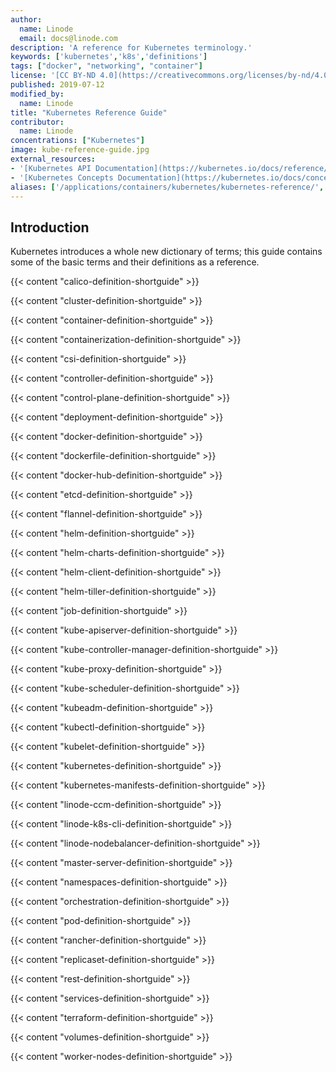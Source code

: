 ```yaml
---
author:
  name: Linode
  email: docs@linode.com
description: 'A reference for Kubernetes terminology.'
keywords: ['kubernetes','k8s','definitions']
tags: ["docker", "networking", "container"]
license: '[CC BY-ND 4.0](https://creativecommons.org/licenses/by-nd/4.0)'
published: 2019-07-12
modified_by:
  name: Linode
title: "Kubernetes Reference Guide"
contributor:
  name: Linode
concentrations: ["Kubernetes"]
image: kube-reference-guide.jpg
external_resources:
- '[Kubernetes API Documentation](https://kubernetes.io/docs/reference/generated/kubernetes-api/v1.17/)'
- '[Kubernetes Concepts Documentation](https://kubernetes.io/docs/concepts/)'
aliases: ['/applications/containers/kubernetes/kubernetes-reference/','/applications/containers/kubernetes-reference/']
---
```


## Introduction
Kubernetes introduces a whole new dictionary of terms; this guide contains some of the basic terms and their definitions as a reference.

{{< content "calico-definition-shortguide" >}}

{{< content "cluster-definition-shortguide" >}}

{{< content "container-definition-shortguide" >}}

{{< content "containerization-definition-shortguide" >}}

{{< content "csi-definition-shortguide" >}}

{{< content "controller-definition-shortguide" >}}

{{< content "control-plane-definition-shortguide" >}}

{{< content "deployment-definition-shortguide" >}}

{{< content "docker-definition-shortguide" >}}

{{< content "dockerfile-definition-shortguide" >}}

{{< content "docker-hub-definition-shortguide" >}}

{{< content "etcd-definition-shortguide" >}}

{{< content "flannel-definition-shortguide" >}}

{{< content "helm-definition-shortguide" >}}

{{< content "helm-charts-definition-shortguide" >}}

{{< content "helm-client-definition-shortguide" >}}

{{< content "helm-tiller-definition-shortguide" >}}

{{< content "job-definition-shortguide" >}}

{{< content "kube-apiserver-definition-shortguide" >}}

{{< content "kube-controller-manager-definition-shortguide" >}}

{{< content "kube-proxy-definition-shortguide" >}}

{{< content "kube-scheduler-definition-shortguide" >}}

{{< content "kubeadm-definition-shortguide" >}}

{{< content "kubectl-definition-shortguide" >}}

{{< content "kubelet-definition-shortguide" >}}

{{< content "kubernetes-definition-shortguide" >}}

{{< content "kubernetes-manifests-definition-shortguide" >}}

{{< content "linode-ccm-definition-shortguide" >}}

{{< content "linode-k8s-cli-definition-shortguide" >}}

{{< content "linode-nodebalancer-definition-shortguide" >}}

{{< content "master-server-definition-shortguide" >}}

{{< content "namespaces-definition-shortguide" >}}

{{< content "orchestration-definition-shortguide" >}}

{{< content "pod-definition-shortguide" >}}

{{< content "rancher-definition-shortguide" >}}

{{< content "replicaset-definition-shortguide" >}}

{{< content "rest-definition-shortguide" >}}

{{< content "services-definition-shortguide" >}}

{{< content "terraform-definition-shortguide" >}}

{{< content "volumes-definition-shortguide" >}}

{{< content "worker-nodes-definition-shortguide" >}}
